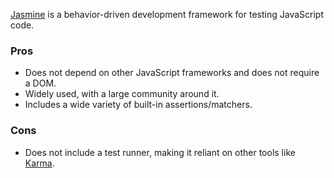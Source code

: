 [Jasmine](https://jasmine.github.io/) is a behavior-driven development framework for testing JavaScript code.

### Pros

- Does not depend on other JavaScript frameworks and does not require a DOM.
- Widely used, with a large community around it.
- Includes a wide variety of built-in assertions/matchers.

### Cons

- Does not include a test runner, making it reliant on other tools like [Karma]().
